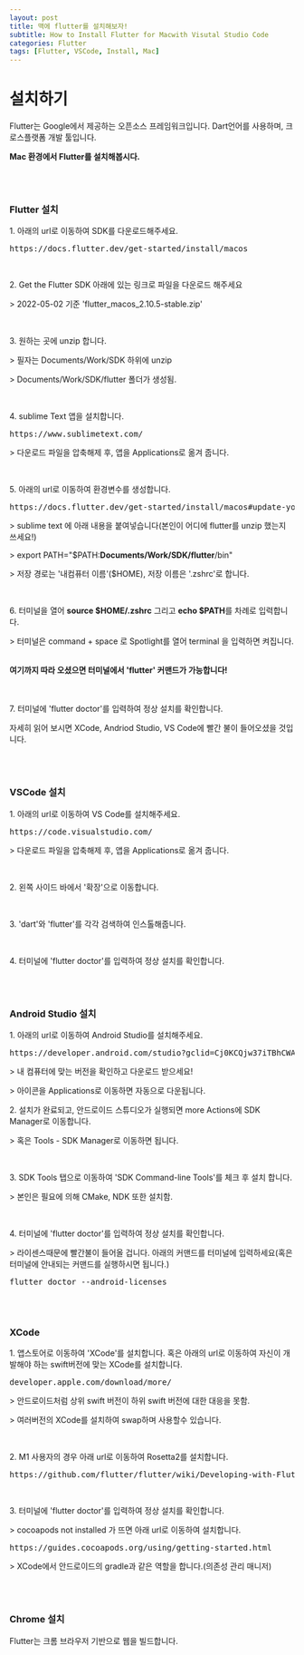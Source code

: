 ```yaml
---
layout: post
title: 맥에 flutter를 설치해보자!
subtitle: How to Install Flutter for Macwith Visutal Studio Code
categories: Flutter
tags: [Flutter, VSCode, Install, Mac]
---
```


<H1>설치하기</H1>
<p>
  Flutter는 Google에서 제공하는 오픈소스 프레임워크입니다. Dart언어를 사용하며, 크로스플랫폼 개발 툴입니다.
</p>
<p>
  <b>Mac 환경에서 Flutter를 설치해봅시다.</b>
</p>
</br>
</br>
<H3>Flutter 설치</H3>
<p>
  1. 아래의 url로 이동하여 SDK를 다운로드해주세요.
</p>
<pre>
https://docs.flutter.dev/get-started/install/macos
</pre>
</br><p>2. Get the Flutter SDK 아래에 있는 링크로 파일을 다운로드 해주세요</p>
<p> > 2022-05-02 기준 'flutter_macos_2.10.5-stable.zip'</p>
</br><p>3. 원하는 곳에 unzip 합니다.</p>
<p> > 필자는 Documents/Work/SDK 하위에 unzip</p>
<p> > Documents/Work/SDK/flutter 폴더가 생성됨.</p>
</br><p>4. sublime Text 앱을 설치합니다.</p>
<pre>https://www.sublimetext.com/
</pre>
<p> > 다운로드 파일을 압축해제 후, 앱을 Applications로 옮겨 줍니다.</p>
</br><p>5. 아래의 url로 이동하여 환경변수를 생성합니다.</p>
<pre>
https://docs.flutter.dev/get-started/install/macos#update-your-path
</pre>
<p> > sublime text 에 아래 내용을 붙여넣습니다(본인이 어디에 flutter를 unzip 했는지 쓰세요!)</p>
<p> > export PATH="$PATH:<b>Documents/Work/SDK/flutter</b>/bin"</p>
<p> > 저장 경로는 '내컴퓨터 이름'($HOME), 저장 이름은 '.zshrc'로 합니다.</p>
</br><p>6. 터미널을 열어 <b>source $HOME/.zshrc</b> 그리고 <b>echo $PATH</b>를 차례로 입력합니다.</p>
<p> > 터미널은 command + space 로 Spotlight를 열어 terminal 을 입력하면 켜집니다.</p>
</br><b>여기까지 따라 오셨으면 터미널에서 'flutter' 커맨드가 가능합니다!</b></br></br>
</br><p>7. 터미널에 'flutter doctor'를 입력하여 정상 설치를 확인합니다. </p>  
<p>자세히 읽어 보시면 XCode, Andriod Studio, VS Code에 빨간 불이 들어오셨을 것입니다.</p>

</br>
</br>
<H3>VSCode 설치</H3>
<p>
  1. 아래의 url로 이동하여 VS Code를 설치해주세요.
</p>
<pre>
https://code.visualstudio.com/
</pre>
<p> > 다운로드 파일을 압축해제 후, 앱을 Applications로 옮겨 줍니다.</p>
</br><p>2. 왼쪽 사이드 바에서 '확장'으로 이동합니다.</p>
</br><p>3. 'dart'와 'flutter'를 각각 검색하여 인스톨해줍니다.</p>
</br><p>4. 터미널에 'flutter doctor'를 입력하여 정상 설치를 확인합니다. </p>  
</br>
</br>
<H3>Android Studio 설치</H3>
<p>
  1. 아래의 url로 이동하여 Android Studio를 설치해주세요.
</p>
<pre>
https://developer.android.com/studio?gclid=Cj0KCQjw37iTBhCWARIsACBt1IzKAjxURMwZHTlV2SqtTzgC_F0dMNIcgquJ9CPFEXNIcJu9nHOM_lsaAlpVEALw_wcB&gclsrc=aw.ds#downloads
</pre>
<p> > 내 컴퓨터에 맞는 버전을 확인하고 다운로드 받으세요!</p>
<p> > 아이콘을 Applications로 이동하면 자동으로 다운됩니다.</p
</br><p>2. 설치가 완료되고, 안드로이드 스튜디오가 실행되면 more Actions에 SDK Manager로 이동합니다. </p>  
<p> > 혹은 Tools - SDK Manager로 이동하면 됩니다.</p>
</br><p>3. SDK Tools 탭으로 이동하여 'SDK Command-line Tools'를 체크 후 설치 합니다. </p>  
<p> > 본인은 필요에 의해 CMake, NDK 또한 설치함.</p>
</br><p>4. 터미널에 'flutter doctor'를 입력하여 정상 설치를 확인합니다. </p>
<p> > 라이센스때문에 빨간불이 들어올 겁니다. 아래의 커맨드를 터미널에 입력하세요(혹은 터미널에 안내되는 커맨드를 실행하시면 됩니다.)</p>
<pre>
flutter doctor --android-licenses
</pre>
  
</br>
</br>
<H3>XCode</H3>
<p>
  1. 앱스토어로 이동하여 'XCode'를 설치합니다. 혹은 아래의 url로 이동하여 자신이 개발해야 하는 swift버전에 맞는 XCode를 설치합니다.
</p>
<pre>
developer.apple.com/download/more/
</pre>
<p> > 안드로이드처럼 상위 swift 버전이 하위 swift 버전에 대한 대응을 못함.</p>
<p> > 여러버전의 XCode를 설치하여 swap하며 사용할수 있습니다.</p>
</br><p>2. M1 사용자의 경우 아래 url로 이동하여 Rosetta2를 설치합니다. </p>
<pre>
https://github.com/flutter/flutter/wiki/Developing-with-Flutter-on-Apple-Silicon
</pre>
</br><p>3. 터미널에 'flutter doctor'를 입력하여 정상 설치를 확인합니다. </p>
<p> > cocoapods not installed 가 뜨면 아래 url로 이동하여 설치합니다.</p>
<pre>
https://guides.cocoapods.org/using/getting-started.html
</pre>
<p> > XCode에서 안드로이드의 gradle과 같은 역할을 합니다.(의존성 관리 매니저)</p>


</br>
</br>
<H3>Chrome 설치</H3>
<p>
  Flutter는 크롬 브라우저 기반으로 웹을 빌드합니다.
</p>

